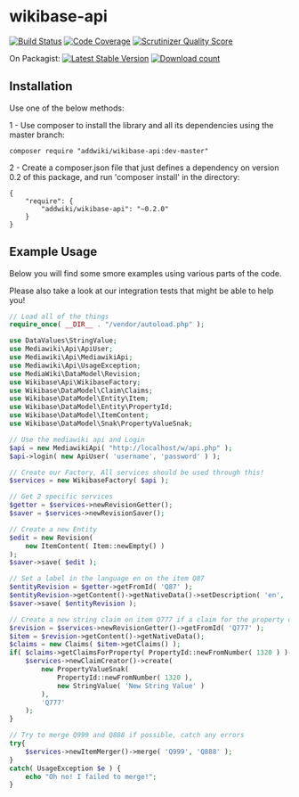 wikibase-api
==================
[![Build Status](https://travis-ci.org/addwiki/wikibase-api.png?branch=master)](https://travis-ci.org/addwiki/wikibase-api)
[![Code Coverage](https://scrutinizer-ci.com/g/addwiki/wikibase-api/badges/coverage.png?s=ca6d4e50e3ce5b9937a24928d8762af31d4e108c)](https://scrutinizer-ci.com/g/addwiki/wikibase-api/)
[![Scrutinizer Quality Score](https://scrutinizer-ci.com/g/addwiki/wikibase-api/badges/quality-score.png?s=41faa1f91a7d359370de48c4dec28cdd5db47b0d)](https://scrutinizer-ci.com/g/addwiki/wikibase-api/)

On Packagist:
[![Latest Stable Version](https://poser.pugx.org/addwiki/wikibase-api/version.png)](https://packagist.org/packages/addwiki/wikibase-api)
[![Download count](https://poser.pugx.org/addwiki/wikibase-api/d/total.png)](https://packagist.org/packages/addwiki/wikibase-api)

## Installation

Use one of the below methods:

1 - Use composer to install the library and all its dependencies using the master branch:

    composer require "addwiki/wikibase-api:dev-master"

2 - Create a composer.json file that just defines a dependency on version 0.2 of this package, and run 'composer install' in the directory:

    {
        "require": {
            "addwiki/wikibase-api": "~0.2.0"
        }
    }


## Example Usage

Below you will find some smore examples using various parts of the code.

Please also take a look at our integration tests that might be able to help you!

```php
// Load all of the things
require_once( __DIR__ . "/vendor/autoload.php" );

use DataValues\StringValue;
use Mediawiki\Api\ApiUser;
use Mediawiki\Api\MediawikiApi;
use Mediawiki\Api\UsageException;
use MediaWiki\DataModel\Revision;
use Wikibase\Api\WikibaseFactory;
use Wikibase\DataModel\Claim\Claims;
use Wikibase\DataModel\Entity\Item;
use Wikibase\DataModel\Entity\PropertyId;
use Wikibase\DataModel\ItemContent;
use Wikibase\DataModel\Snak\PropertyValueSnak;

// Use the mediawiki api and Login
$api = new MediawikiApi( "http://localhost/w/api.php" );
$api->login( new ApiUser( 'username', 'password' ) );

// Create our Factory, All services should be used through this!
$services = new WikibaseFactory( $api );

// Get 2 specific services
$getter = $services->newRevisionGetter();
$saver = $services->newRevisionSaver();

// Create a new Entity
$edit = new Revision(
	new ItemContent( Item::newEmpty() )
);
$saver->save( $edit );

// Set a label in the language en on the item Q87
$entityRevision = $getter->getFromId( 'Q87' );
$entityRevision->getContent()->getNativeData()->setDescription( 'en', 'I am A description' );
$saver->save( $entityRevision );

// Create a new string claim on item Q777 if a claim for the property doesn't already exist
$revision = $services->newRevisionGetter()->getFromId( 'Q777' );
$item = $revision->getContent()->getNativeData();
$claims = new Claims( $item->getClaims() );
if( $claims->getClaimsForProperty( PropertyId::newFromNumber( 1320 ) )->isEmpty() ) {
	$services->newClaimCreator()->create(
		new PropertyValueSnak(
			PropertyId::newFromNumber( 1320 ),
			new StringValue( 'New String Value' )
		),
		'Q777'
	);
}

// Try to merge Q999 and Q888 if possible, catch any errors
try{
	$services->newItemMerger()->merge( 'Q999', 'Q888' );
}
catch( UsageException $e ) {
	echo "Oh no! I failed to merge!";
}
```
